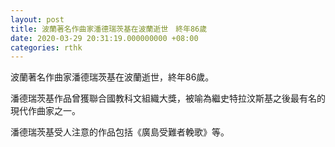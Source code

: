 ```yaml
---
layout: post
title: 波蘭著名作曲家潘德瑞茨基在波蘭逝世　終年86歲
date: 2020-03-29 20:31:19.000000000 +08:00
categories: rthk
---
```


波蘭著名作曲家潘德瑞茨基在波蘭逝世，終年86歲。

潘德瑞茨基作品曾獲聯合國教科文組織大獎，被喻為繼史特拉汶斯基之後最有名的現代作曲家之一。

潘德瑞茨基受人注意的作品包括《廣島受難者輓歌》等。
